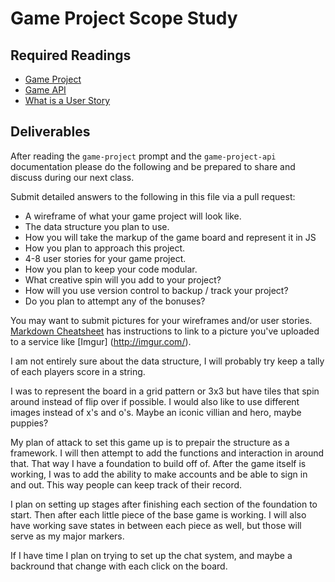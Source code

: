 # Game Project Scope Study

## Required Readings

-   [Game Project](https://github.com/ga-wdi-boston/game-project)
-   [Game API](https://github.com/ga-wdi-boston/game-project-api)
-   [What is a User Story](https://www.mountaingoatsoftware.com/agile/user-stories)

## Deliverables

After reading the `game-project` prompt and the `game-project-api` documentation
please do the following and be prepared to share and discuss during our next
class.

Submit detailed answers to the following in this file via a pull request:

-   A wireframe of what your game project will look like.
-   The data structure you plan to use.
-   How you will take the markup of the game board and represent it in JS
-   How you plan to approach this project.
-   4-8 user stories for your game project.
-   How you plan to keep your code modular.
-   What creative spin will you add to your project?
-   How will you use version control to backup / track your project?
-   Do you plan to attempt any of the bonuses?

You may want to submit pictures for your wireframes and/or user stories.
[Markdown Cheatsheet](https://github.com/adam-p/markdown-here/wiki/Markdown-Cheatsheet)
has instructions to link to a picture you've uploaded to a service like [Imgur]
(http://imgur.com/).

I am not entirely sure about the data structure, I will probably try keep a tally of each players score in a string.

I was to represent the board in a grid pattern or 3x3 but have tiles that spin around instead of flip over if possible. I would also like to use different images instead of x's and o's. Maybe an iconic villian and hero, maybe puppies?

My plan of attack to set this game up is to prepair the structure as a framework. I will then attempt to add the functions and interaction in around that. That way I have a foundation to build off of. After the game itself is working, I was to add the ability to make accounts and be able to sign in and out. This way people can keep track of their record.

I plan on setting up stages after finishing each section of the foundation to start. Then after each little piece of the base game is working. I will also have working save states in between each piece as well, but those will serve as my major markers. 

If I have time I plan on trying to set up the chat system, and maybe a backround that change with each click on the board.
